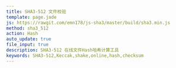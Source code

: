 ```yaml
---
title: SHA3-512 文件校验
template: page.jade
js: https://rawgit.com/emn178/js-sha3/master/build/sha3.min.js
method: sha3_512
action: Hash
auto_update: true
file_input: true
description: SHA3-512 在线文件Hash哈希计算工具
keywords: SHA3-512,Keccak,shake,online,hash,checksum
---
```

